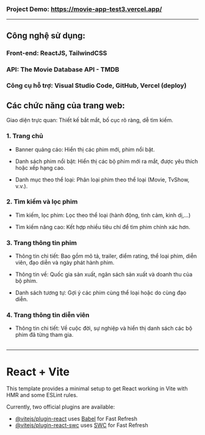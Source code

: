 ### **Project Demo**: https://movie-app-test3.vercel.app/

---
## Công nghệ sử dụng:
### Front-end: ReactJS, TailwindCSS
### API: The Movie Database API - TMDB
### Công cụ hỗ trợ: Visual Studio Code, GitHub, Vercel (deploy)

## Các chức năng của trang web:

Giao diện trực quan: Thiết kế bắt mắt, bố cục rõ ràng, dễ tìm kiếm.

### 1. Trang chủ
- Banner quảng cáo: Hiển thị các phim mới, phim nổi bật.

- Danh sách phim nổi bật: Hiển thị các bộ phim mới ra mắt, được yêu thích hoặc xếp hạng cao.

- Danh mục theo thể loại: Phân loại phim theo thể loại (Movie, TvShow, v.v.).

### 2. Tìm kiếm và lọc phim
- Tìm kiếm, lọc phim: Lọc theo thể loại (hành động, tình cảm, kinh dị,...)

- Tìm kiếm nâng cao: Kết hợp nhiều tiêu chí để tìm phim chính xác hơn.

### 3. Trang thông tin phim
- Thông tin chi tiết: Bao gồm mô tả, trailer, điểm rating, thể loại phim, diễn viên, đạo diễn và ngày phát hành phim.

- Thông tin về: Quốc gia sản xuất, ngân sách sản xuất và doanh thu của bộ phim.

- Danh sách tương tự: Gợi ý các phim cùng thể loại hoặc do cùng đạo diễn.

### 4. Trang thông tin diễn viên
- Thông tin chi tiết: Về cuộc đời, sự nghiệp và hiển thị danh sách các bộ phim đã từng tham gia.
</br></br>

---

# React + Vite

This template provides a minimal setup to get React working in Vite with HMR and some ESLint rules.

Currently, two official plugins are available:

- [@vitejs/plugin-react](https://github.com/vitejs/vite-plugin-react/blob/main/packages/plugin-react/README.md) uses [Babel](https://babeljs.io/) for Fast Refresh
- [@vitejs/plugin-react-swc](https://github.com/vitejs/vite-plugin-react-swc) uses [SWC](https://swc.rs/) for Fast Refresh
